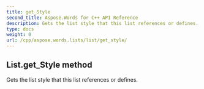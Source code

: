 ```yaml
---
title: get_Style
second_title: Aspose.Words for C++ API Reference
description: Gets the list style that this list references or defines. 
type: docs
weight: 0
url: /cpp/aspose.words.lists/list/get_style/
---
```

## List.get_Style method


Gets the list style that this list references or defines. 

